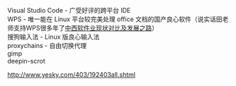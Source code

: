 Visual Studio Code - 广受好评的跨平台 IDE  
WPS - 唯一能在 Linux 平台较完美处理 office 文档的国产良心软件（说实话田老师支持WPS很多年了[中西软件业现状对比及发展之路](http://www.yesky.com/403/192403all.shtml)）  
搜狗输入法 - Linux 版良心输入法  
proxychains - 自由切换代理  
gimp  
deepin-scrot  


http://www.yesky.com/403/192403all.shtml
